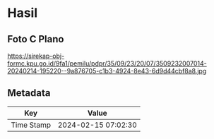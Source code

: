# Hasil

## Foto C Plano

https://sirekap-obj-formc.kpu.go.id/9fa1/pemilu/pdpr/35/09/23/20/07/3509232007014-20240214-195220--9a876705-c1b3-4924-8e43-6d9d44cbf8a8.jpg


## Metadata

| Key        | Value               |
| ---------- | ------------------- |
| Time Stamp | 2024-02-15 07:02:30 |



